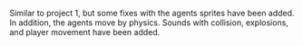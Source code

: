 Similar to project 1, but some fixes with the agents sprites have been added.
In addition, the agents move by physics.
Sounds with collision, explosions, and player movement have been added.
